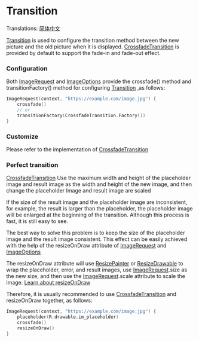 # Transition

Translations: [简体中文](transition_zh.md)

[Transition] is used to configure the transition method between the new picture and the old picture when it is displayed. [CrossfadeTransition] is provided by default to support the fade-in and fade-out effect.

### Configuration

Both [ImageRequest] and [ImageOptions] provide the crossfade() method and transitionFactory() method for configuring [Transition] ,as follows:

```kotlin
ImageRequest(context, "https://example.com/image.jpg") {
    crossfade()
    // or
    transitionFactory(CrossfadeTransition.Factory())
}
```

### Customize

Please refer to the implementation of [CrossfadeTransition]

### Perfect transition

[CrossfadeTransition] Use the maximum width and height of the placeholder image and result image as the width and height of the new image, and then change the placeholder Image and result image are scaled

If the size of the result image and the placeholder image are inconsistent, for example, the result is larger than the placeholder, the placeholder image will be enlarged at the beginning of the transition. Although this process is fast, it is still easy to see.

The best way to solve this problem is to keep the size of the placeholder image and the result image consistent. This effect can be easily achieved with the help of the resizeOnDraw attribute of [ImageRequest] and [ImageOptions]

The resizeOnDraw attribute will use [ResizePainter] or [ResizeDrawable] to wrap the placeholder, error, and result images, use [ImageRequest].size as the new size, and then use the [ImageRequest].scale attribute to scale the image. [Learn about resizeOnDraw][resizeOnDraw]

Therefore, it is usually recommended to use [CrossfadeTransition] and resizeOnDraw together, as follows:

```kotlin
ImageRequest(context, "https://example.com/image.jpg") {
    placeholder(R.drawable.im_placeholder)
    crossfade()
    resizeOnDraw()
}
```

[Transition]: ../../sketch-core/src/commonMain/kotlin/com/github/panpf/sketch/transition/Transition.kt

[CrossfadeTransition]: ../../sketch-core/src/commonMain/kotlin/com/github/panpf/sketch/transition/CrossfadeTransition.kt

[ImageRequest]: ../../sketch-core/src/commonMain/kotlin/com/github/panpf/sketch/request/ImageRequest.kt

[ImageOptions]: ../../sketch-core/src/commonMain/kotlin/com/github/panpf/sketch/request/ImageOptions.kt

[ResizePainter]: ../../sketch-compose-core/src/commonMain/kotlin/com/github/panpf/sketch/painter/ResizePainter.kt

[ResizeDrawable]: ../../sketch-view-core/src/main/kotlin/com/github/panpf/sketch/drawable/ResizeDrawable.kt

[resizeOnDraw]: resize.md#resizeOnDraw